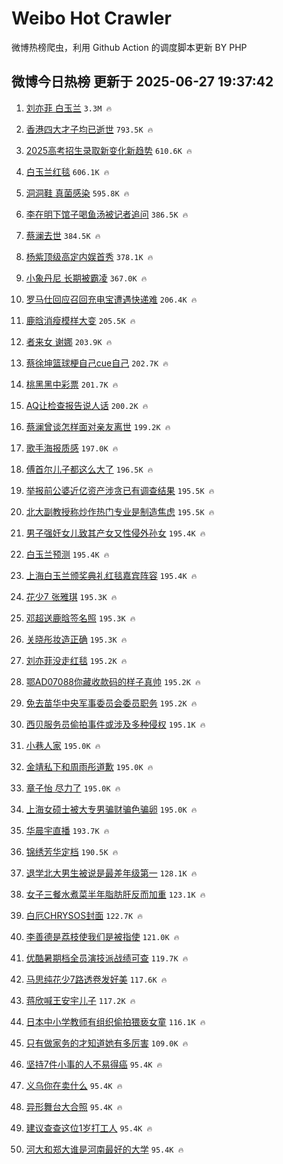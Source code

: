 # Weibo Hot Crawler 



微博热榜爬虫，利用 Github Action 的调度脚本更新 BY PHP 


## 微博今日热榜 更新于 2025-06-27 19:37:42 
1. [刘亦菲 白玉兰](https://s.weibo.com/weibo?q=%E5%88%98%E4%BA%A6%E8%8F%B2%20%E7%99%BD%E7%8E%89%E5%85%B0&t=31&band_rank=1&Refer=top) `3.3M 🔥` 

1. [香港四大才子均已逝世](https://s.weibo.com/weibo?q=%23%E9%A6%99%E6%B8%AF%E5%9B%9B%E5%A4%A7%E6%89%8D%E5%AD%90%E5%9D%87%E5%B7%B2%E9%80%9D%E4%B8%96%23&t=31&band_rank=2&Refer=top) `793.5K 🔥` 

1. [2025高考招生录取新变化新趋势](https://s.weibo.com/weibo?q=%232025%E9%AB%98%E8%80%83%E6%8B%9B%E7%94%9F%E5%BD%95%E5%8F%96%E6%96%B0%E5%8F%98%E5%8C%96%E6%96%B0%E8%B6%8B%E5%8A%BF%23&t=31&band_rank=3&Refer=top) `610.6K 🔥` 

1. [白玉兰红毯](https://s.weibo.com/weibo?q=%E7%99%BD%E7%8E%89%E5%85%B0%E7%BA%A2%E6%AF%AF&t=31&band_rank=4&Refer=top) `606.1K 🔥` 

1. [洞洞鞋 真菌感染](https://s.weibo.com/weibo?q=%E6%B4%9E%E6%B4%9E%E9%9E%8B%20%E7%9C%9F%E8%8F%8C%E6%84%9F%E6%9F%93&t=31&band_rank=5&Refer=top) `595.8K 🔥` 

1. [李在明下馆子喝鱼汤被记者追问](https://s.weibo.com/weibo?q=%23%E6%9D%8E%E5%9C%A8%E6%98%8E%E4%B8%8B%E9%A6%86%E5%AD%90%E5%96%9D%E9%B1%BC%E6%B1%A4%E8%A2%AB%E8%AE%B0%E8%80%85%E8%BF%BD%E9%97%AE%23&t=31&band_rank=6&Refer=top) `386.5K 🔥` 

1. [蔡澜去世](https://s.weibo.com/weibo?q=%23%E8%94%A1%E6%BE%9C%E5%8E%BB%E4%B8%96%23&t=31&band_rank=7&Refer=top) `384.5K 🔥` 

1. [杨紫顶级高定内娱首秀](https://s.weibo.com/weibo?q=%23%E6%9D%A8%E7%B4%AB%E9%A1%B6%E7%BA%A7%E9%AB%98%E5%AE%9A%E5%86%85%E5%A8%B1%E9%A6%96%E7%A7%80%23&t=31&band_rank=8&Refer=top) `378.1K 🔥` 

1. [小象丹尼 长期被霸凌](https://s.weibo.com/weibo?q=%E5%B0%8F%E8%B1%A1%E4%B8%B9%E5%B0%BC%20%E9%95%BF%E6%9C%9F%E8%A2%AB%E9%9C%B8%E5%87%8C&t=31&band_rank=9&Refer=top) `367.0K 🔥` 

1. [罗马仕回应召回充电宝遭遇快递难](https://s.weibo.com/weibo?q=%23%E7%BD%97%E9%A9%AC%E4%BB%95%E5%9B%9E%E5%BA%94%E5%8F%AC%E5%9B%9E%E5%85%85%E7%94%B5%E5%AE%9D%E9%81%AD%E9%81%87%E5%BF%AB%E9%80%92%E9%9A%BE%23&t=31&band_rank=10&Refer=top) `206.4K 🔥` 

1. [鹿晗消瘦模样大变](https://s.weibo.com/weibo?q=%23%E9%B9%BF%E6%99%97%E6%B6%88%E7%98%A6%E6%A8%A1%E6%A0%B7%E5%A4%A7%E5%8F%98%23&t=31&band_rank=11&Refer=top) `205.5K 🔥` 

1. [者来女 谢娜](https://s.weibo.com/weibo?q=%E8%80%85%E6%9D%A5%E5%A5%B3%20%E8%B0%A2%E5%A8%9C&t=31&band_rank=12&Refer=top) `203.9K 🔥` 

1. [蔡徐坤篮球梗自己cue自己](https://s.weibo.com/weibo?q=%E8%94%A1%E5%BE%90%E5%9D%A4%E7%AF%AE%E7%90%83%E6%A2%97%E8%87%AA%E5%B7%B1cue%E8%87%AA%E5%B7%B1&t=31&band_rank=13&Refer=top) `202.7K 🔥` 

1. [桃黑黑中彩票](https://s.weibo.com/weibo?q=%E6%A1%83%E9%BB%91%E9%BB%91%E4%B8%AD%E5%BD%A9%E7%A5%A8&t=31&band_rank=14&Refer=top) `201.7K 🔥` 

1. [AQ让检查报告说人话](https://s.weibo.com/weibo?q=%23AQ%E8%AE%A9%E6%A3%80%E6%9F%A5%E6%8A%A5%E5%91%8A%E8%AF%B4%E4%BA%BA%E8%AF%9D%23&t=31&band_rank=15&Refer=top) `200.2K 🔥` 

1. [蔡澜曾谈怎样面对亲友离世](https://s.weibo.com/weibo?q=%23%E8%94%A1%E6%BE%9C%E6%9B%BE%E8%B0%88%E6%80%8E%E6%A0%B7%E9%9D%A2%E5%AF%B9%E4%BA%B2%E5%8F%8B%E7%A6%BB%E4%B8%96%23&t=31&band_rank=16&Refer=top) `199.2K 🔥` 

1. [歌手海报质感](https://s.weibo.com/weibo?q=%23%E6%AD%8C%E6%89%8B%E6%B5%B7%E6%8A%A5%E8%B4%A8%E6%84%9F%23&t=31&band_rank=17&Refer=top) `197.0K 🔥` 

1. [傅首尔儿子都这么大了](https://s.weibo.com/weibo?q=%23%E5%82%85%E9%A6%96%E5%B0%94%E5%84%BF%E5%AD%90%E9%83%BD%E8%BF%99%E4%B9%88%E5%A4%A7%E4%BA%86%23&t=31&band_rank=18&Refer=top) `196.5K 🔥` 

1. [举报前公婆近亿资产涉贪已有调查结果](https://s.weibo.com/weibo?q=%23%E4%B8%BE%E6%8A%A5%E5%89%8D%E5%85%AC%E5%A9%86%E8%BF%91%E4%BA%BF%E8%B5%84%E4%BA%A7%E6%B6%89%E8%B4%AA%E5%B7%B2%E6%9C%89%E8%B0%83%E6%9F%A5%E7%BB%93%E6%9E%9C%23&t=31&band_rank=19&Refer=top) `195.5K 🔥` 

1. [北大副教授称炒作热门专业是制造焦虑](https://s.weibo.com/weibo?q=%23%E5%8C%97%E5%A4%A7%E5%89%AF%E6%95%99%E6%8E%88%E7%A7%B0%E7%82%92%E4%BD%9C%E7%83%AD%E9%97%A8%E4%B8%93%E4%B8%9A%E6%98%AF%E5%88%B6%E9%80%A0%E7%84%A6%E8%99%91%23&t=31&band_rank=20&Refer=top) `195.5K 🔥` 

1. [男子强奸女儿致其产女又性侵外孙女](https://s.weibo.com/weibo?q=%23%E7%94%B7%E5%AD%90%E5%BC%BA%E5%A5%B8%E5%A5%B3%E5%84%BF%E8%87%B4%E5%85%B6%E4%BA%A7%E5%A5%B3%E5%8F%88%E6%80%A7%E4%BE%B5%E5%A4%96%E5%AD%99%E5%A5%B3%23&t=31&band_rank=21&Refer=top) `195.4K 🔥` 

1. [白玉兰预测](https://s.weibo.com/weibo?q=%E7%99%BD%E7%8E%89%E5%85%B0%E9%A2%84%E6%B5%8B&t=31&band_rank=22&Refer=top) `195.4K 🔥` 

1. [上海白玉兰颁奖典礼红毯嘉宾阵容](https://s.weibo.com/weibo?q=%23%E4%B8%8A%E6%B5%B7%E7%99%BD%E7%8E%89%E5%85%B0%E9%A2%81%E5%A5%96%E5%85%B8%E7%A4%BC%E7%BA%A2%E6%AF%AF%E5%98%89%E5%AE%BE%E9%98%B5%E5%AE%B9%23&t=31&band_rank=23&Refer=top) `195.4K 🔥` 

1. [花少7 张雅琪](https://s.weibo.com/weibo?q=%E8%8A%B1%E5%B0%917%20%E5%BC%A0%E9%9B%85%E7%90%AA&t=31&band_rank=24&Refer=top) `195.3K 🔥` 

1. [邓超送鹿晗签名照](https://s.weibo.com/weibo?q=%E9%82%93%E8%B6%85%E9%80%81%E9%B9%BF%E6%99%97%E7%AD%BE%E5%90%8D%E7%85%A7&t=31&band_rank=25&Refer=top) `195.3K 🔥` 

1. [关晓彤妆造正确](https://s.weibo.com/weibo?q=%E5%85%B3%E6%99%93%E5%BD%A4%E5%A6%86%E9%80%A0%E6%AD%A3%E7%A1%AE&t=31&band_rank=26&Refer=top) `195.3K 🔥` 

1. [刘亦菲没走红毯](https://s.weibo.com/weibo?q=%E5%88%98%E4%BA%A6%E8%8F%B2%E6%B2%A1%E8%B5%B0%E7%BA%A2%E6%AF%AF&t=31&band_rank=27&Refer=top) `195.2K 🔥` 

1. [鄂AD07088你藏收款码的样子真帅](https://s.weibo.com/weibo?q=%23%E9%84%82AD07088%E4%BD%A0%E8%97%8F%E6%94%B6%E6%AC%BE%E7%A0%81%E7%9A%84%E6%A0%B7%E5%AD%90%E7%9C%9F%E5%B8%85%23&t=31&band_rank=28&Refer=top) `195.2K 🔥` 

1. [免去苗华中央军事委员会委员职务](https://s.weibo.com/weibo?q=%23%E5%85%8D%E5%8E%BB%E8%8B%97%E5%8D%8E%E4%B8%AD%E5%A4%AE%E5%86%9B%E4%BA%8B%E5%A7%94%E5%91%98%E4%BC%9A%E5%A7%94%E5%91%98%E8%81%8C%E5%8A%A1%23&t=31&band_rank=29&Refer=top) `195.2K 🔥` 

1. [西贝服务员偷拍事件或涉及多种侵权](https://s.weibo.com/weibo?q=%23%E8%A5%BF%E8%B4%9D%E6%9C%8D%E5%8A%A1%E5%91%98%E5%81%B7%E6%8B%8D%E4%BA%8B%E4%BB%B6%E6%88%96%E6%B6%89%E5%8F%8A%E5%A4%9A%E7%A7%8D%E4%BE%B5%E6%9D%83%23&t=31&band_rank=30&Refer=top) `195.1K 🔥` 

1. [小巷人家](https://s.weibo.com/weibo?q=%E5%B0%8F%E5%B7%B7%E4%BA%BA%E5%AE%B6&t=31&band_rank=31&Refer=top) `195.0K 🔥` 

1. [金靖私下和周雨彤道歉](https://s.weibo.com/weibo?q=%23%E9%87%91%E9%9D%96%E7%A7%81%E4%B8%8B%E5%92%8C%E5%91%A8%E9%9B%A8%E5%BD%A4%E9%81%93%E6%AD%89%23&t=31&band_rank=32&Refer=top) `195.0K 🔥` 

1. [章子怡 尽力了](https://s.weibo.com/weibo?q=%E7%AB%A0%E5%AD%90%E6%80%A1%20%E5%B0%BD%E5%8A%9B%E4%BA%86&t=31&band_rank=33&Refer=top) `195.0K 🔥` 

1. [上海女硕士被大专男骗财骗色骗卵](https://s.weibo.com/weibo?q=%23%E4%B8%8A%E6%B5%B7%E5%A5%B3%E7%A1%95%E5%A3%AB%E8%A2%AB%E5%A4%A7%E4%B8%93%E7%94%B7%E9%AA%97%E8%B4%A2%E9%AA%97%E8%89%B2%E9%AA%97%E5%8D%B5%23&t=31&band_rank=34&Refer=top) `195.0K 🔥` 

1. [华晨宇直播](https://s.weibo.com/weibo?q=%E5%8D%8E%E6%99%A8%E5%AE%87%E7%9B%B4%E6%92%AD&t=31&band_rank=35&Refer=top) `193.7K 🔥` 

1. [锦绣芳华定档](https://s.weibo.com/weibo?q=%E9%94%A6%E7%BB%A3%E8%8A%B3%E5%8D%8E%E5%AE%9A%E6%A1%A3&t=31&band_rank=36&Refer=top) `190.5K 🔥` 

1. [退学北大男生被说是最差年级第一](https://s.weibo.com/weibo?q=%23%E9%80%80%E5%AD%A6%E5%8C%97%E5%A4%A7%E7%94%B7%E7%94%9F%E8%A2%AB%E8%AF%B4%E6%98%AF%E6%9C%80%E5%B7%AE%E5%B9%B4%E7%BA%A7%E7%AC%AC%E4%B8%80%23&t=31&band_rank=37&Refer=top) `128.1K 🔥` 

1. [女子三餐水煮菜半年脂肪肝反而加重](https://s.weibo.com/weibo?q=%23%E5%A5%B3%E5%AD%90%E4%B8%89%E9%A4%90%E6%B0%B4%E7%85%AE%E8%8F%9C%E5%8D%8A%E5%B9%B4%E8%84%82%E8%82%AA%E8%82%9D%E5%8F%8D%E8%80%8C%E5%8A%A0%E9%87%8D%23&t=31&band_rank=38&Refer=top) `123.1K 🔥` 

1. [白厄CHRYSOS封面](https://s.weibo.com/weibo?q=%E7%99%BD%E5%8E%84CHRYSOS%E5%B0%81%E9%9D%A2&t=31&band_rank=39&Refer=top) `122.7K 🔥` 

1. [李善德是荔枝使我们是被指使](https://s.weibo.com/weibo?q=%23%E6%9D%8E%E5%96%84%E5%BE%B7%E6%98%AF%E8%8D%94%E6%9E%9D%E4%BD%BF%E6%88%91%E4%BB%AC%E6%98%AF%E8%A2%AB%E6%8C%87%E4%BD%BF%23&t=31&band_rank=40&Refer=top) `121.0K 🔥` 

1. [优酷暑期档全员演技派战绩可查](https://s.weibo.com/weibo?q=%E4%BC%98%E9%85%B7%E6%9A%91%E6%9C%9F%E6%A1%A3%E5%85%A8%E5%91%98%E6%BC%94%E6%8A%80%E6%B4%BE%E6%88%98%E7%BB%A9%E5%8F%AF%E6%9F%A5&t=31&band_rank=41&Refer=top) `119.7K 🔥` 

1. [马思纯花少7路透卷发好美](https://s.weibo.com/weibo?q=%E9%A9%AC%E6%80%9D%E7%BA%AF%E8%8A%B1%E5%B0%917%E8%B7%AF%E9%80%8F%E5%8D%B7%E5%8F%91%E5%A5%BD%E7%BE%8E&t=31&band_rank=42&Refer=top) `117.6K 🔥` 

1. [蒋欣喊王安宇儿子](https://s.weibo.com/weibo?q=%E8%92%8B%E6%AC%A3%E5%96%8A%E7%8E%8B%E5%AE%89%E5%AE%87%E5%84%BF%E5%AD%90&t=31&band_rank=43&Refer=top) `117.2K 🔥` 

1. [日本中小学教师有组织偷拍猥亵女童](https://s.weibo.com/weibo?q=%23%E6%97%A5%E6%9C%AC%E4%B8%AD%E5%B0%8F%E5%AD%A6%E6%95%99%E5%B8%88%E6%9C%89%E7%BB%84%E7%BB%87%E5%81%B7%E6%8B%8D%E7%8C%A5%E4%BA%B5%E5%A5%B3%E7%AB%A5%23&t=31&band_rank=44&Refer=top) `116.1K 🔥` 

1. [只有做家务的才知道她有多厉害](https://s.weibo.com/weibo?q=%E5%8F%AA%E6%9C%89%E5%81%9A%E5%AE%B6%E5%8A%A1%E7%9A%84%E6%89%8D%E7%9F%A5%E9%81%93%E5%A5%B9%E6%9C%89%E5%A4%9A%E5%8E%89%E5%AE%B3&t=31&band_rank=45&Refer=top) `109.0K 🔥` 

1. [坚持7件小事的人不易得癌](https://s.weibo.com/weibo?q=%23%E5%9D%9A%E6%8C%817%E4%BB%B6%E5%B0%8F%E4%BA%8B%E7%9A%84%E4%BA%BA%E4%B8%8D%E6%98%93%E5%BE%97%E7%99%8C%23&t=31&band_rank=46&Refer=top) `95.4K 🔥` 

1. [义乌你在卖什么](https://s.weibo.com/weibo?q=%E4%B9%89%E4%B9%8C%E4%BD%A0%E5%9C%A8%E5%8D%96%E4%BB%80%E4%B9%88&t=31&band_rank=47&Refer=top) `95.4K 🔥` 

1. [异形舞台大合照](https://s.weibo.com/weibo?q=%E5%BC%82%E5%BD%A2%E8%88%9E%E5%8F%B0%E5%A4%A7%E5%90%88%E7%85%A7&t=31&band_rank=48&Refer=top) `95.4K 🔥` 

1. [建议查查这位1岁打工人](https://s.weibo.com/weibo?q=%23%E5%BB%BA%E8%AE%AE%E6%9F%A5%E6%9F%A5%E8%BF%99%E4%BD%8D1%E5%B2%81%E6%89%93%E5%B7%A5%E4%BA%BA%23&t=31&band_rank=49&Refer=top) `95.4K 🔥` 

1. [河大和郑大谁是河南最好的大学](https://s.weibo.com/weibo?q=%E6%B2%B3%E5%A4%A7%E5%92%8C%E9%83%91%E5%A4%A7%E8%B0%81%E6%98%AF%E6%B2%B3%E5%8D%97%E6%9C%80%E5%A5%BD%E7%9A%84%E5%A4%A7%E5%AD%A6&t=31&band_rank=50&Refer=top) `95.4K 🔥` 

